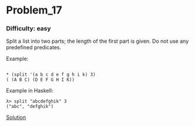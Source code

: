 # Problem_17
### Difficulty: easy
Split a list into two parts; the length of the first part is given.
Do not use any predefined predicates.

Example:

```

* (split '(a b c d e f g h i k) 3)
( (A B C) (D E F G H I K))
```
Example in Haskell:

```
λ> split "abcdefghik" 3
("abc", "defghik")
```
[Solution](https://wiki.haskell.org/99_questions/Solutions/17)
